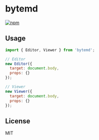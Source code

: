 # bytemd

[![npm](https://img.shields.io/npm/v/bytemd.svg)](https://npm.im/bytemd)

## Usage

```js
import { Editor, Viewer } from 'bytemd';

// Editor
new Editor({
  target: document.body,
  props: {}
});

// Viewer
new Viewer({
  target: document.body,
  props: {}
});
```

## License

MIT

